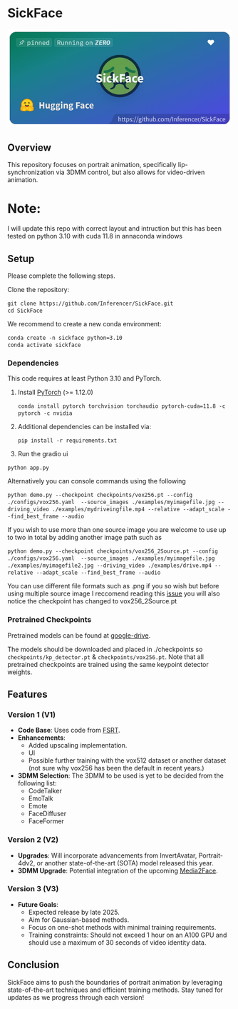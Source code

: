 # SickFace
[![MasterHead](https://github.com/Inferencer/SickFace/blob/main/examples/repo%20imgs/SickFaceBanner.png?raw=false)](https://huggingface.co/spaces/Inferencer/SickFace)


## Overview

This repository focuses on portrait animation, specifically lip-synchronization via 3DMM control, but also allows for video-driven animation.

# Note:

I will update this repo with correct layout and intruction but this has been tested on python 3.10 with cuda 11.8 in annaconda windows
## Setup
Please complete the following steps.

Clone the repository:

```
git clone https://github.com/Inferencer/SickFace.git
cd SickFace
```

We recommend to create a new conda environment:

```
conda create -n sickface python=3.10
conda activate sickface
```

### Dependencies

This code requires at least Python 3.10 and PyTorch.

 1. Install [PyTorch](https://pytorch.org/get-started/locally/) (>= 1.12.0)
    ```
    conda install pytorch torchvision torchaudio pytorch-cuda=11.8 -c pytorch -c nvidia
    ```
 2. Additional dependencies can be installed via:

    ```
    pip install -r requirements.txt
    ```

  3. Run the gradio ui

    python app.py

Alternatively you can console commands using the following

 ```
python demo.py --checkpoint checkpoints/vox256.pt --config ./configs/vox256.yaml  --source_images ./examples/myimagefile.jpg --driving_video ./examples/mydriveingfile.mp4 --relative --adapt_scale --find_best_frame --audio
  ```
If you wish to use more than one source image you are welcome to use up to two in total by adding another image path such as
 ```
python demo.py --checkpoint checkpoints/vox256_2Source.pt --config ./configs/vox256.yaml  --source_images ./examples/myimagefile.jpg ./examples/myimagefile2.jpg --driving_video ./examples/drive.mp4 --relative --adapt_scale --find_best_frame --audio

  ```
You can use different file formats such as .png if you so wish but before using multiple source image I reccomend reading this [issue](https://github.com/Inferencer/SickFace/issues/1) you will also notice the checkpoint has changed to vox256_2Source.pt

### Pretrained Checkpoints

Pretrained models can be found at [google-drive](https://drive.google.com/drive/folders/1R9BuWM-kqPddriZtIVf5z3Yq14D4DDSP?usp=drive_link).

The models should be downloaded and placed in ./checkpoints so `checkpoints/kp_detector.pt` & `checkpoints/vox256.pt`. Note that all pretrained checkpoints are trained using the same keypoint detector weights.

## Features

### Version 1 (V1)
- **Code Base**: Uses code from [FSRT](https://github.com/andrerochow/fsrt).
- **Enhancements**:
  - Added upscaling implementation.
  - UI
  - Possible further training with the vox512 dataset or another dataset (not sure why vox256 has been the default in recent years.)
- **3DMM Selection**: The 3DMM to be used is yet to be decided from the following list:
  - CodeTalker
  - EmoTalk
  - Emote
  - FaceDiffuser
  - FaceFormer

### Version 2 (V2)
- **Upgrades**: Will incorporate advancements from InvertAvatar, Portrait-4dv2, or another state-of-the-art (SOTA) model released this year.
- **3DMM Upgrade**: Potential integration of the upcoming [Media2Face](https://www.youtube.com/watch?v=k-CO8bEOTyA).

### Version 3 (V3)
- **Future Goals**:
  - Expected release by late 2025.
  - Aim for Gaussian-based methods.
  - Focus on one-shot methods with minimal training requirements.
  - Training constraints: Should not exceed 1 hour on an A100 GPU and should use a maximum of 30 seconds of video identity data.

## Conclusion

SickFace aims to push the boundaries of portrait animation by leveraging state-of-the-art techniques and efficient training methods. Stay tuned for updates as we progress through each version!
